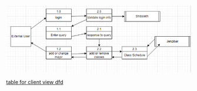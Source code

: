 ![DFD](https://github.com/MckennahPalmer/CSE430/blob/Team3_GH/DFD.png)

[table for client view dfd](https://github.com/MckennahPalmer/CSE430/blob/Team3_GH/Table%20for%20DFD.pdf)
